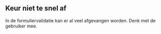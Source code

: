<!-- @license CC0-1.0 -->

## Keur niet te snel af

In de formuliervalidatie kan er al veel afgevangen worden.
Denk met de gebruiker mee.
